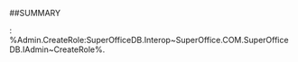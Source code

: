 
##SUMMARY

: %Admin.CreateRole:SuperOfficeDB.Interop~SuperOffice.COM.SuperOfficeDB.IAdmin~CreateRole%.

